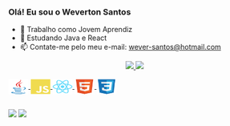 ### Olá! Eu sou o Weverton Santos

- 🔭 Trabalho como Jovem Aprendiz
- 🌱 Estudando Java e React
- 📫 Contate-me pelo meu e-mail: wever-santos@hotmail.com

<div align="center">
  <a href="https://github.com/wevertonsantos">
  <img height="180em" src="https://github-readme-stats.vercel.app/api?username=wevertonsantos&show_icons=true&theme=dark&include_all_commits=true&count_private=true"/>
  <img height="180em" src="https://github-readme-stats.vercel.app/api/top-langs/?username=wevertonsantos&layout=compact&langs_count=7&theme=dark"/>
</div>
<div style="display: inline_block"><br>
  <img align="center" alt="Weverton-Java" height="30" width="40" src="https://github.com/devicons/devicon/blob/master/icons/java/java-original.svg">
  <img align="center" alt="Weverton-Js" height="30" width="40" src="https://raw.githubusercontent.com/devicons/devicon/master/icons/javascript/javascript-plain.svg">
  <img align="center" alt="Weverton-React" height="30" width="40" src="https://raw.githubusercontent.com/devicons/devicon/master/icons/react/react-original.svg">
  <img align="center" alt="Weverton-HTML" height="30" width="40" src="https://raw.githubusercontent.com/devicons/devicon/master/icons/html5/html5-original.svg">
  <img align="center" alt="Weverton-CSS" height="30" width="40" src="https://raw.githubusercontent.com/devicons/devicon/master/icons/css3/css3-original.svg">
  
</div>

   ##
 
<div> 
  <a href = "mailto:wever-santos@hotmail.com"><img src="https://img.shields.io/badge/-Gmail-%23333?style=for-the-badge&logo=gmail&logoColor=white" target="_blank"></a>
  <a href="https://www.linkedin.com/in/wevertonsantoss" target="_blank"><img src="https://img.shields.io/badge/-LinkedIn-%230077B5?style=for-the-badge&logo=linkedin&logoColor=white" target="_blank"></a> 
 </div>
